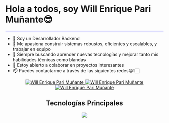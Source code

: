 <h1 border="0">Hola a todos, soy Will Enrique Pari Muñante😎</h1>
<hr style="height:2px;border-width:1;border-radius: 5px;color:gray;background-color:#8080ff">

- 🧐 Soy un Desarrollador Backend <br/> 
- 🤩 Me apasiona construir sistemas robustos, eficientes y escalables, y trabajar en equipo<br/>
- 🌱 Siempre buscando aprender nuevas tecnologías y mejorar tanto mis habilidades técnicas como blandas<br/>
- 💞️ Estoy abierto a colaborar en proyectos interesantes<br/>
- 📫 Puedes contactarme a través de las siguientes redes😁👇🏻 <br/>

<!-----Social Accounts------>

<p align="center">
  <a href="https://www.linkedin.com/in/willenrique/">
  <img border="0" alt="Will Enrique Pari Muñante" src="https://img.icons8.com/doodle/40/000000/linkedin--v2.png"/>
  </a>
  
  <a href="https://t.me/willenrique">
  <img border="0" alt="Will Enrique Pari Muñante" src="https://img.icons8.com/doodle/40/000000/telegram-app.png"/>
  </a>
  
  <a href="mailto:willenriqueparimunante@gmail.com">
  <img border="0" alt="Will Enrique Pari Muñante" src="https://img.icons8.com/doodle/38/000000/gmail-new.png"/>
  </a>
</p>

<!-----Tech Stack figures------>
<h2 align="center">Tecnologías Principales</h2>

<p align="center">
  <a href="https://skillicons.dev">
    <img src="https://skillicons.dev/icons?i=dotnet,csharp,sqlserver,postgresql,redis,docker,kubernetes,github,linux,azure" />
  </a>
</p>
<br>
